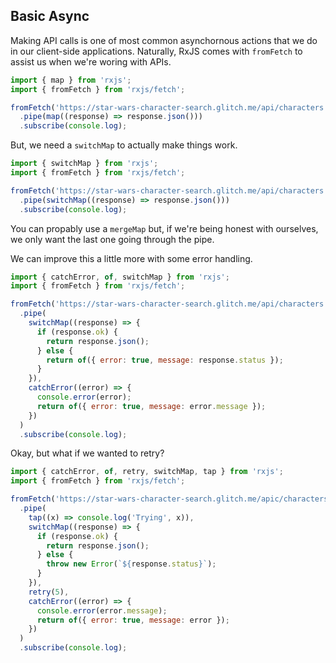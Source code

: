 ## Basic Async

Making API calls is one of most common asynchornous actions that we do in our client-side applications. Naturally, RxJS comes with `fromFetch` to assist us when we're woring with APIs.

```js
import { map } from 'rxjs';
import { fromFetch } from 'rxjs/fetch';

fromFetch('https://star-wars-character-search.glitch.me/api/characters')
  .pipe(map((response) => response.json()))
  .subscribe(console.log);
```

But, we need a `switchMap` to actually make things work.

```js
import { switchMap } from 'rxjs';
import { fromFetch } from 'rxjs/fetch';

fromFetch('https://star-wars-character-search.glitch.me/api/characters')
  .pipe(switchMap((response) => response.json()))
  .subscribe(console.log);
```

You can propably use a `mergeMap` but, if we're being honest with ourselves, we only want the last one going through the pipe.

We can improve this a little more with some error handling.

```js
import { catchError, of, switchMap } from 'rxjs';
import { fromFetch } from 'rxjs/fetch';

fromFetch('https://star-wars-character-search.glitch.me/api/characters')
  .pipe(
    switchMap((response) => {
      if (response.ok) {
        return response.json();
      } else {
        return of({ error: true, message: response.status });
      }
    }),
    catchError((error) => {
      console.error(error);
      return of({ error: true, message: error.message });
    })
  )
  .subscribe(console.log);
```

Okay, but what if we wanted to retry?

```js
import { catchError, of, retry, switchMap, tap } from 'rxjs';
import { fromFetch } from 'rxjs/fetch';

fromFetch('https://star-wars-character-search.glitch.me/apic/characters')
  .pipe(
    tap((x) => console.log('Trying', x)),
    switchMap((response) => {
      if (response.ok) {
        return response.json();
      } else {
        throw new Error(`${response.status}`);
      }
    }),
    retry(5),
    catchError((error) => {
      console.error(error.message);
      return of({ error: true, message: error });
    })
  )
  .subscribe(console.log);
```
